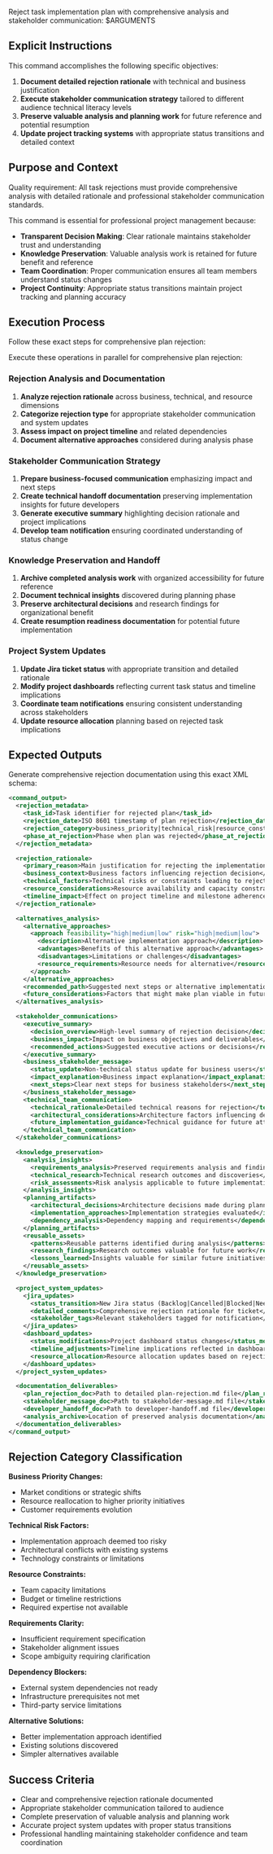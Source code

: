 Reject task implementation plan with comprehensive analysis and stakeholder communication: $ARGUMENTS

## Explicit Instructions

This command accomplishes the following specific objectives:

1. **Document detailed rejection rationale** with technical and business justification
2. **Execute stakeholder communication strategy** tailored to different audience technical literacy levels
3. **Preserve valuable analysis and planning work** for future reference and potential resumption
4. **Update project tracking systems** with appropriate status transitions and detailed context

## Purpose and Context

Quality requirement: All task rejections must provide comprehensive analysis with detailed rationale and professional stakeholder communication standards.

This command is essential for professional project management because:

- **Transparent Decision Making**: Clear rationale maintains stakeholder trust and understanding
- **Knowledge Preservation**: Valuable analysis work is retained for future benefit and reference
- **Team Coordination**: Proper communication ensures all team members understand status changes
- **Project Continuity**: Appropriate status transitions maintain project tracking and planning accuracy

## Execution Process

Follow these exact steps for comprehensive plan rejection:

Execute these operations in parallel for comprehensive plan rejection:

### Rejection Analysis and Documentation

1. **Analyze rejection rationale** across business, technical, and resource dimensions
2. **Categorize rejection type** for appropriate stakeholder communication and system updates
3. **Assess impact on project timeline** and related dependencies
4. **Document alternative approaches** considered during analysis phase

### Stakeholder Communication Strategy

1. **Prepare business-focused communication** emphasizing impact and next steps
2. **Create technical handoff documentation** preserving implementation insights for future developers
3. **Generate executive summary** highlighting decision rationale and project implications
4. **Develop team notification** ensuring coordinated understanding of status change

### Knowledge Preservation and Handoff

1. **Archive completed analysis work** with organized accessibility for future reference
2. **Document technical insights** discovered during planning phase
3. **Preserve architectural decisions** and research findings for organizational benefit
4. **Create resumption readiness documentation** for potential future implementation

### Project System Updates

1. **Update Jira ticket status** with appropriate transition and detailed rationale
2. **Modify project dashboards** reflecting current task status and timeline implications
3. **Coordinate team notifications** ensuring consistent understanding across stakeholders
4. **Update resource allocation** planning based on rejected task implications

## Expected Outputs

Generate comprehensive rejection documentation using this exact XML schema:

```xml
<command_output>
  <rejection_metadata>
    <task_id>Task identifier for rejected plan</task_id>
    <rejection_date>ISO 8601 timestamp of plan rejection</rejection_date>
    <rejection_category>business_priority|technical_risk|resource_constraints|requirements_clarity|dependencies|alternative_solution</rejection_category>
    <phase_at_rejection>Phase when plan was rejected</phase_at_rejection>
  </rejection_metadata>

  <rejection_rationale>
    <primary_reason>Main justification for rejecting the implementation plan</primary_reason>
    <business_context>Business factors influencing rejection decision</business_context>
    <technical_factors>Technical risks or constraints leading to rejection</technical_factors>
    <resource_considerations>Resource availability and capacity constraints</resource_considerations>
    <timeline_impact>Effect on project timeline and milestone adherence</timeline_impact>
  </rejection_rationale>

  <alternatives_analysis>
    <alternative_approaches>
      <approach feasibility="high|medium|low" risk="high|medium|low">
        <description>Alternative implementation approach</description>
        <advantages>Benefits of this alternative approach</advantages>
        <disadvantages>Limitations or challenges</disadvantages>
        <resource_requirements>Resource needs for alternative</resource_requirements>
      </approach>
    </alternative_approaches>
    <recommended_path>Suggested next steps or alternative implementation</recommended_path>
    <future_considerations>Factors that might make plan viable in future</future_considerations>
  </alternatives_analysis>

  <stakeholder_communications>
    <executive_summary>
      <decision_overview>High-level summary of rejection decision</decision_overview>
      <business_impact>Impact on business objectives and deliverables</business_impact>
      <recommended_actions>Suggested executive actions or decisions</recommended_actions>
    </executive_summary>
    <business_stakeholder_message>
      <status_update>Non-technical status update for business users</status_update>
      <impact_explanation>Business impact explanation</impact_explanation>
      <next_steps>Clear next steps for business stakeholders</next_steps>
    </business_stakeholder_message>
    <technical_team_communication>
      <technical_rationale>Detailed technical reasons for rejection</technical_rationale>
      <architectural_considerations>Architecture factors influencing decision</architectural_considerations>
      <future_implementation_guidance>Technical guidance for future attempts</future_implementation_guidance>
    </technical_team_communication>
  </stakeholder_communications>

  <knowledge_preservation>
    <analysis_insights>
      <requirements_analysis>Preserved requirements analysis and findings</requirements_analysis>
      <technical_research>Technical research outcomes and discoveries</technical_research>
      <risk_assessments>Risk analysis applicable to future implementations</risk_assessments>
    </analysis_insights>
    <planning_artifacts>
      <architectural_decisions>Architecture decisions made during planning</architectural_decisions>
      <implementation_approaches>Implementation strategies evaluated</implementation_approaches>
      <dependency_analysis>Dependency mapping and requirements</dependency_analysis>
    </planning_artifacts>
    <reusable_assets>
      <patterns>Reusable patterns identified during analysis</patterns>
      <research_findings>Research outcomes valuable for future work</research_findings>
      <lessons_learned>Insights valuable for similar future initiatives</lessons_learned>
    </reusable_assets>
  </knowledge_preservation>

  <project_system_updates>
    <jira_updates>
      <status_transition>New Jira status (Backlog|Cancelled|Blocked|Needs Clarification)</status_transition>
      <detailed_comments>Comprehensive rejection rationale for ticket</detailed_comments>
      <stakeholder_tags>Relevant stakeholders tagged for notification</stakeholder_tags>
    </jira_updates>
    <dashboard_updates>
      <status_modifications>Project dashboard status changes</status_modifications>
      <timeline_adjustments>Timeline implications reflected in dashboards</timeline_adjustments>
      <resource_allocation>Resource allocation updates based on rejection</resource_allocation>
    </dashboard_updates>
  </project_system_updates>

  <documentation_deliverables>
    <plan_rejection_doc>Path to detailed plan-rejection.md file</plan_rejection_doc>
    <stakeholder_message_doc>Path to stakeholder-message.md file</stakeholder_message_doc>
    <developer_handoff_doc>Path to developer-handoff.md file</developer_handoff_doc>
    <analysis_archive>Location of preserved analysis documentation</analysis_archive>
  </documentation_deliverables>
</command_output>
```

## Rejection Category Classification

**Business Priority Changes:**

- Market conditions or strategic shifts
- Resource reallocation to higher priority initiatives
- Customer requirements evolution

**Technical Risk Factors:**

- Implementation approach deemed too risky
- Architectural conflicts with existing systems
- Technology constraints or limitations

**Resource Constraints:**

- Team capacity limitations
- Budget or timeline restrictions
- Required expertise not available

**Requirements Clarity:**

- Insufficient requirement specification
- Stakeholder alignment issues
- Scope ambiguity requiring clarification

**Dependency Blockers:**

- External system dependencies not ready
- Infrastructure prerequisites not met
- Third-party service limitations

**Alternative Solutions:**

- Better implementation approach identified
- Existing solutions discovered
- Simpler alternatives available

## Success Criteria

- Clear and comprehensive rejection rationale documented
- Appropriate stakeholder communication tailored to audience
- Complete preservation of valuable analysis and planning work
- Accurate project system updates with proper status transitions
- Professional handling maintaining stakeholder confidence and team coordination
